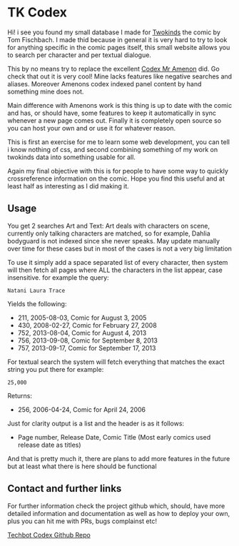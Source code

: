 # TK Codex

Hi! i see you found my small database I made for [Twokinds](https://twokinds.keenspot.com) the comic by Tom Fischbach. 
I made thid because in general it is very hard to try to look for anything specific
in the comic pages itself, this small website allows you to search per character and per textual dialogue.

This by no means try to replace the excellent [Codex Mr Amenon](https://2ks.wogcodex.com) did. Go check that out it is
very cool! Mine lacks features like negative searches and aliases. Moreover Amenons codex indexed panel content by hand
something mine does not. 

Main difference with Amenons work is this thing is up to date with the comic and has, or should have, some features to
keep it automatically in sync whenever a new page comes out. Finally it is completely open source so you can host your
own and or use it for whatever reason.

This is first an exercise for me to learn some web development, you can tell i know nothing of css, and second 
combining something of my work on  twokinds data into something usable for all. 

Again my final objective with this is for people to have some way to quickly crossreference information on the comic.
Hope you find this useful and at least half as interesting as I did making it. 


## Usage
You get  2 searches Art and Text: Art deals with characters on scene, currently only talking characters are matched, so
for example, Dahlia bodyguard is not indexed since she never speaks. May update manually over time for these cases but
  in most of the cases is not a very big limitation

To use it simply add a space separated list of every character, then system will then fetch all pages where ALL the
characters in the list appear, case insensitive. for example the query: 

```
Natani Laura Trace
```

Yields the following:

- 211, 2005-08-03, Comic for August 3, 2005
- 430, 2008-02-27, Comic for February 27, 2008
- 752, 2013-08-04, Comic for August 4, 2013
- 756, 2013-09-08, Comic for September 8, 2013
- 757, 2013-09-17, Comic for September 17, 2013

For textual search the system will fetch everything that matches the exact string you put there for example:

```
25,000
```

Returns:

- 256, 2006-04-24, Comic for April 24, 2006 

Just for clarity output is a list and the header is as it follows:

- Page number, Release Date, Comic Title (Most early comics used release date as titles)

And that is pretty much it, there are plans to add more features in the future but at least what there is here should be
functional

## Contact and further links
For further information check the project github which, should, have more detailed information and documentation as well
as how to deploy your own, plus you can hit me with PRs, bugs complainst etc!

[Techbot Codex Github Repo](https://github.com/Technic-bot/Tk_codex) 


